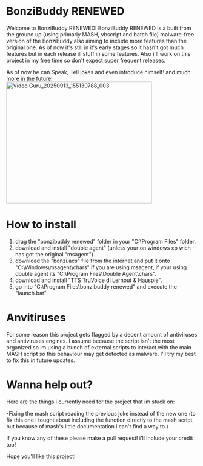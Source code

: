 # BonziBuddy RENEWED
Welcome to BonziBuddy RENEWED! BonziBuddy RENEWED is a built from the ground up (using primarly MASH, vbscript and batch file) malware-free version of the BonziBuddy also aiming to include more features than the original one. As of now it's still in it's early stages so it hasn't got much features but in each release ill stuff in some features. Also i'll work on this project in my free time so don't expect super frequent releases.

As of now he can Speak, Tell jokes and even introduce himself! and much more in the future!
<img width="384" height="320" alt="Video Guru_20250913_155130788_003" src="https://github.com/user-attachments/assets/7c8ae77f-52c5-49f2-bf54-b23cda3ff714" />

# How to install

1. drag the "bonzibuddy renewed" folder in your "C:\Program Files" folder.
2. download and install "double agent" (unless your on windows xp wich has got the original "msagent").
3. download the "bonzi.acs" file from the internet and put it onto "C:\Windows\msagent\chars" if you are using msagent, if your using double agent its "C:\Program Files\Double Agent\chars".
4. download and install "TTS TruVoice di Lernout & Hauspie".
5. go into "C:\Program Files\bonzibuddy renewed" and execute the "launch.bat".

# Anvitiruses

For some reason this project gets flagged by a decent amount of antiviruses and antiviruses engines. I assume because the script isn't the most organized so im using a bunch of external scripts to interact with the main MASH script so this behaviour may get detected as malware. I'll try my best to fix this in future updates.

# Wanna help out?

Here are the things i currently need for the project that im stuck on:

-Fixing the mash script reading the previous joke instead of the new one (to fix this one i tought about including the function directly to the mash script, but because of mash's little documentation i can't find a way to.)

If you know any of these please make a pull request! i'll include your credit too!

Hope you'll like this project!
